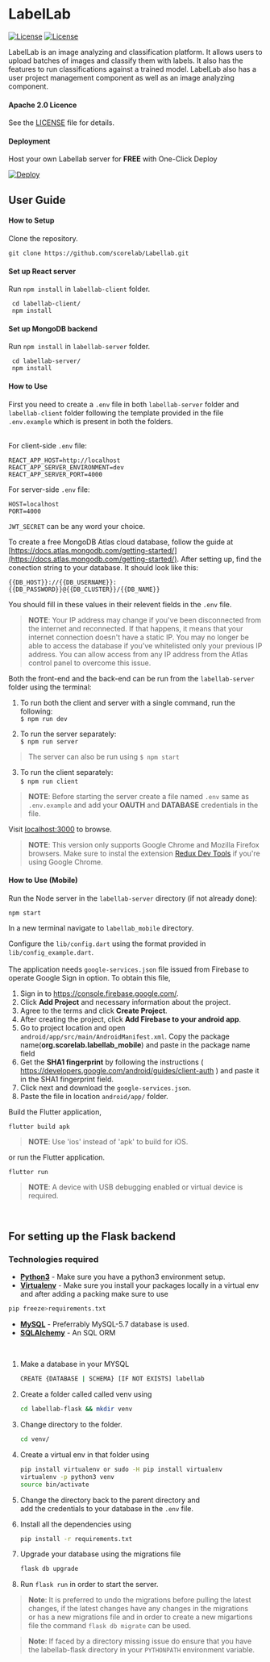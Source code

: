 # LabelLab

[![License](https://img.shields.io/badge/License-Apache%202.0-blue.svg)](https://opensource.org/licenses/Apache-2.0)
[![License](https://img.shields.io/badge/API-16%2B-green.svg)](https://android-arsenal.com/api?level=16)

LabelLab is an image analyzing and classification platform. It allows users to upload batches of images and classify them with labels. It also has the features to run classifications against a trained model. LabelLab also has a user project management component as well as an image analyzing component.

#### Apache 2.0 Licence

See the [LICENSE](https://github.com/scorelab/LabelLab/blob/master/LICENSE) file for details.

#### Deployment

Host your own Labellab server for **FREE** with One-Click Deploy

[![Deploy](https://www.herokucdn.com/deploy/button.svg)](https://heroku.com/deploy)

## User Guide

#### How to Setup

Clone the repository.

`git clone https://github.com/scorelab/Labellab.git`

#### Set up React server

Run `npm install` in `labellab-client` folder.

```
 cd labellab-client/
 npm install
```

#### Set up MongoDB backend

Run `npm install` in `labellab-server` folder.

```
 cd labellab-server/
 npm install
```

#### How to Use

First you need to create a `.env` file in both `labellab-server` folder and `labellab-client` folder following the template provided in the file `.env.example` which is present in both the folders.<br/> <br/>

For client-side `.env` file:

```
REACT_APP_HOST=http://localhost
REACT_APP_SERVER_ENVIRONMENT=dev
REACT_APP_SERVER_PORT=4000
```

For server-side `.env` file:

```
HOST=localhost
PORT=4000
```

`JWT_SECRET` can be any word your choice.

To create a free MongoDB Atlas cloud database, follow the guide at [https://docs.atlas.mongodb.com/getting-started/](https://docs.atlas.mongodb.com/getting-started/). After setting up, find the conection string to your database. It should look like this:

```
{{DB_HOST}}://{{DB_USERNAME}}:{{DB_PASSWORD}}@{{DB_CLUSTER}}/{{DB_NAME}}
```

You should fill in these values in their relevent fields in the `.env` file.

> **NOTE**: Your IP address may change if you've been disconnected from the internet and reconnected. If that happens, it means that your internet connection doesn't have a static IP. You may no longer be able to access the database if you've whitelisted only your previous IP address. You can allow access from any IP address from the Atlas control panel to overcome this issue.

Both the front-end and the back-end can be run from the `labellab-server` folder using the terminal:

1. To run both the client and server with a single command, run the following:  
   `$ npm run dev`

2. To run the server separately:  
   `$ npm run server`

> The server can also be run using `$ npm start`

3. To run the client separately:  
   `$ npm run client`

> **NOTE**: Before starting the server create a file named `.env` same as `.env.example` and add your **OAUTH** and **DATABASE** credentials in the file.

Visit [localhost:3000](http://localhost:3000) to browse.

> **NOTE**: This version only supports Google Chrome and Mozilla Firefox browsers. Make sure to instal the extension [Redux Dev Tools](https://chrome.google.com/webstore/detail/redux-devtools/lmhkpmbekcpmknklioeibfkpmmfibljd) if you're using Google Chrome.

#### How to Use (Mobile)

Run the Node server in the `labellab-server` directory (if not already done):

`npm start`

In a new terminal navigate to `labellab_mobile` directory.

Configure the `lib/config.dart` using the format provided in `lib/config_example.dart`.
<br><br>
The application needs `google-services.json` file issued from Firebase to operate Google Sign in option. To obtain this file,

1. Sign in to https://console.firebase.google.com/.
2. Click **Add Project** and necessary information about the project.
3. Agree to the terms and click **Create Project**.
4. After creating the project, click **Add Firebase to your android app**.
5. Go to project location and open `android/app/src/main/AndroidManifest.xml`. Copy the package name(**org.scorelab.labellab_mobile**) and paste in the package name field
6. Get the **SHA1 fingerprint** by following the instructions ( https://developers.google.com/android/guides/client-auth ) and paste it in the SHA1 fingerprint field.
7. Click next and download the `google-services.json`.
8. Paste the file in location `android/app/` folder.

Build the Flutter application,

`flutter build apk`

> **NOTE**: Use 'ios' instead of 'apk' to build for iOS.

or run the Flutter application.

`flutter run`

> **NOTE**: A device with USB debugging enabled or virtual device is required.
<br/>

## For setting up the Flask backend
### Technologies required

-   **[Python3](https://www.python.org/downloads/)** - Make sure you have a python3 environment setup.
-   **[Virtualenv](https://virtualenv.pypa.io/en/stable/)** - Make sure you install your packages locally in a virtual env and after adding a packing make sure to use 
```bash
pip freeze>requirements.txt
```
-   **[MySQL](https://www.mysql.com/)** - Preferrably MySQL-5.7 database is used. 
-   **[SQLAlchemy](https://www.sqlalchemy.org)** - An SQL ORM
<br/>

1. Make a database in your MYSQL 
   ```bash
   CREATE {DATABASE | SCHEMA} [IF NOT EXISTS] labellab
   ```
2. Create a folder called called venv using 
   ```bash
   cd labellab-flask && mkdir venv
   ```
3. Change directory to the folder.

    ```bash
    cd venv/
    ```
4. Create a virtual env in that folder using 
   ```bash
   pip install virtualenv or sudo -H pip install virtualenv
   virtualenv -p python3 venv
   source bin/activate
   ```
5. Change the directory back to the parent directory and <br/> 
   add the credentials to your database in the `.env` file.
6. Install all the dependencies using
   ```bash
   pip install -r requirements.txt
   ```
7. Upgrade your database using the migrations file
   ```bash 
   flask db upgrade
   ```
8. Run `flask run` in order to start the server.

>**Note**: It is preferred to undo the migrations before pulling the latest changes, if the latest changes have any changes in the migrations <br/>
or has a new migrations file and in order to create a new migartions file the command `flask db migrate` can be used.

>**Note**: If faced by a directory missing issue do ensure that you have the labellab-flask directory in your `PYTHONPATH` environment variable.